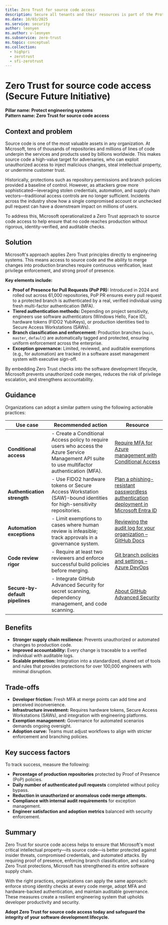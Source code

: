 ```yaml
---
title: Zero Trust for source code access
description: Secure all tenants and their resources is part of the Protect engineering systems pillar of the Secure Future Initiative (SFI), which focuses on reducing attack surface and lateral movement risk by enforcing strict tenant governance, modernizing platform dependencies, and isolating production access. It emphasizes Zero Trust by default, ensuring that every tenant, system, and user operates under minimum necessary access and hardened boundaries. 
ms.date: 10/03/2025
ms.service: security
author: leonyen
ms.author: v-leonyen
ms.subservice: zero-trust
ms.topic: conceptual
ms.collection:
  - highpri
  - zerotrust
  - sfi-zerotrust
---
```


# Zero Trust for source code access (Secure Future Initiative)

**Pillar name: Protect engineering systems**<br />
**Pattern name: Zero Trust for source code access**

## Context and problem
Source code is one of the most valuable assets in any organization. At Microsoft, tens of thousands of repositories and millions of lines of code underpin the services and products used by billions worldwide. This makes source code a high-value target for adversaries, who can exploit unauthorized access to inject malicious changes, steal intellectual property, or undermine customer trust.

Historically, protections such as repository permissions and branch policies provided a baseline of control. However, as attackers grow more sophisticated—leveraging stolen credentials, automation, and supply chain vectors—traditional access controls are no longer sufficient. Incidents across the industry show how a single compromised account or unchecked pull request can have a downstream impact on millions of users. 

To address this, Microsoft operationalized a Zero Trust approach to source code access to help ensure that no code reaches production without rigorous, identity-verified, and auditable checks.

## Solution

Microsoft's approach applies Zero Trust principles directly to engineering systems. This means access to source code and the ability to merge changes into production branches require continuous verification, least privilege enforcement, and strong proof of presence.

**Key elements include:**

- **Proof of Presence for Pull Requests (PoP PR):** Introduced in 2024 and rolled out across 61,000 repositories, PoP PR ensures every pull request to a protected branch is authenticated by a real, verified individual using fresh multi-factor authentication (MFA).  
- **Tiered authentication methods:** Depending on project sensitivity, engineers use software authenticators (Windows Hello, Face ID), hardware tokens (FIDO2 YubiKeys), or production identities tied to Secure Access Workstations (SAWs).  
- **Branch classification and enforcement:** Production branches (`main`, `master`, `default`) are automatically tagged and protected, ensuring uniform enforcement across the enterprise.  
- **Exception governance:** Limited, reviewed, and auditable exemptions (e.g., for automation) are tracked in a software asset management system with executive sign-off.  

By embedding Zero Trust checks into the software development lifecycle, Microsoft prevents unauthorized code merges, reduces the risk of privilege escalation, and strengthens accountability.
  

## Guidance
Organizations can adopt a similar pattern using the following actionable practices:

| **Use case** | **Recommended action** | **Resource** |
|---------------|------------------------|----------------|
| **Conditional access** | - Create a Conditional Access policy to require users who access the Azure Service Management API suite to use multifactor authentication (MFA). | [Require MFA for Azure management with Conditional Access](/entra/identity/conditional-access/policy-old-require-mfa-azure-mgmt) |
| **Authentication strength** | - Use FIDO2 hardware tokens or Secure Access Workstation (SAW)-bound identities for high-sensitivity repositories. | [Plan a phishing-resistant passwordless authentication deployment in Microsoft Entra ID](/entra/identity/authentication/how-to-deploy-phishing-resistant-passwordless-authentication) |
| **Automation exceptions** | - Limit exemptions to cases where human review is infeasible; track approvals in a governance system. | [Reviewing the audit log for your organization – GitHub Docs](https://docs.github.com/en/organizations/keeping-your-organization-secure/managing-security-settings-for-your-organization/reviewing-the-audit-log-for-your-organization) |
| **Code review rigor** | - Require at least two reviewers and enforce successful build policies before merging. | [Git branch policies and settings – Azure DevOps](/azure/devops/repos/git/branch-policies) |
| **Secure-by-default pipelines** | - Integrate GitHub Advanced Security for secret scanning, dependency management, and code scanning. | [About GitHub Advanced Security](https://docs.github.com/en/get-started/learning-about-github/about-github-advanced-security) |


## Benefits 
- **Stronger supply chain resilience:** Prevents unauthorized or automated changes to production code.  
- **Improved accountability:** Every change is traceable to a verified individual with auditable logs.  
- **Scalable protection:** Integration into a standardized, shared set of tools and rules that provides protections for over 100,000 engineers with minimal disruption.  

## Trade-offs 
- **Developer friction:** Fresh MFA at merge points can add time and perceived inconvenience.  
- **Infrastructure investment:** Requires hardware tokens, Secure Access Workstations (SAWs), and integration with engineering platforms.  
- **Exemption management:** Governance for automated scenarios demands ongoing oversight.  
- **Adoption curve:** Teams must adjust workflows to align with stricter enforcement and branching policies.  

## Key success factors

To track success, measure the following:

- **Percentage of production repositories** protected by Proof of Presence (PoP) policies.  
- **Daily number of authenticated pull requests** completed without policy bypass.  
- **Reduction in unauthorized or anomalous code merge attempts.**  
- **Compliance with internal audit requirements** for exception management.  
- **Engineer satisfaction and adoption metrics** balanced with security enforcement.  

## Summary

Zero Trust for source code access helps to ensure that Microsoft's most critical intellectual property—its source code—is better protected against insider threats, compromised credentials, and automated attacks. By requiring proof of presence, enforcing branch classification, and scaling Zero Trust protections, Microsoft has strengthened its entire software supply chain.

With the right practices, organizations can apply the same approach: enforce strong identity checks at every code merge, adopt MFA and hardware-backed authentication, and maintain auditable governance. These measures create a resilient engineering system that upholds developer productivity and security.

**Adopt Zero Trust for source code access today and safeguard the integrity of your software development lifecycle.**
